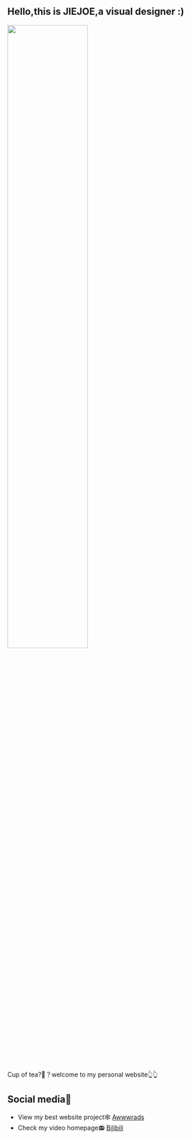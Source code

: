  ## **Hello,this is JIEJOE,a visual designer :)**
 
<a href="https://www.jiejoe.com">
<img src="https://www.jiejoe.com/meta/screenshot.jpg" width="60%"/>
</a>

Cup of tea?🍵？welcome to my personal website👆👆

## Social media📱
-  View my best website project🕸️ [Awwwrads](https://www.awwwards.com/jiejoe)
-  Check my video homepage📻️ [Bilibili](https://space.bilibili.com/3546390319860710)
